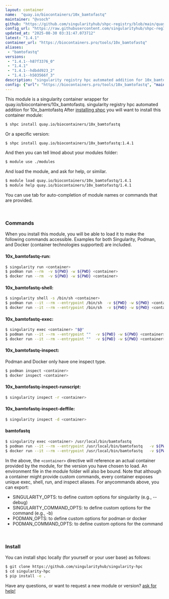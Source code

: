 ```yaml
---
layout: container
name:  "quay.io/biocontainers/10x_bamtofastq"
maintainer: "@vsoch"
github: "https://github.com/singularityhub/shpc-registry/blob/main/quay.io/biocontainers/10x_bamtofastq/container.yaml"
config_url: "https://raw.githubusercontent.com/singularityhub/shpc-registry/main/quay.io/biocontainers/10x_bamtofastq/container.yaml"
updated_at: "2025-08-30 03:31:47.073712"
latest: "1.4.1"
container_url: "https://biocontainers.pro/tools/10x_bamtofastq"
aliases:
 - "bamtofastq"
versions:
 - "1.4.1--h87f3376_0"
 - "1.4.1"
 - "1.4.1--hdbdd923_2"
 - "1.4.1--h503566f_3"
description: "singularity registry hpc automated addition for 10x_bamtofastq"
config: {"url": "https://biocontainers.pro/tools/10x_bamtofastq", "maintainer": "@vsoch", "description": "singularity registry hpc automated addition for 10x_bamtofastq", "latest": {"1.4.1": "sha256:405ece97fda53a5e3e26a7d11171a3f46e86652c9aaaa02444f096efac450da5"}, "tags": {"1.4.1--h87f3376_0": "sha256:d17a4d02513ca386d2628f2c7e8eb6af0556e108f35d9d4b2b2a593394911981", "1.4.1": "sha256:405ece97fda53a5e3e26a7d11171a3f46e86652c9aaaa02444f096efac450da5", "1.4.1--hdbdd923_2": "sha256:cccdfecf37a2ecd75a8c0a828e2e85e974252d6988c7100c7b47c9f14c2c4999", "1.4.1--h503566f_3": "sha256:0b3b50b5003eb5066c84bf06756289b9674ed8b68a1f7ec78b3fcf6e771050a3"}, "docker": "quay.io/biocontainers/10x_bamtofastq", "aliases": {"bamtofastq": "/usr/local/bin/bamtofastq"}}
---
```


This module is a singularity container wrapper for quay.io/biocontainers/10x_bamtofastq.
singularity registry hpc automated addition for 10x_bamtofastq
After [installing shpc](#install) you will want to install this container module:


```bash
$ shpc install quay.io/biocontainers/10x_bamtofastq
```

Or a specific version:

```bash
$ shpc install quay.io/biocontainers/10x_bamtofastq:1.4.1
```

And then you can tell lmod about your modules folder:

```bash
$ module use ./modules
```

And load the module, and ask for help, or similar.

```bash
$ module load quay.io/biocontainers/10x_bamtofastq/1.4.1
$ module help quay.io/biocontainers/10x_bamtofastq/1.4.1
```

You can use tab for auto-completion of module names or commands that are provided.

<br>

### Commands

When you install this module, you will be able to load it to make the following commands accessible.
Examples for both Singularity, Podman, and Docker (container technologies supported) are included.

#### 10x_bamtofastq-run:

```bash
$ singularity run <container>
$ podman run --rm  -v ${PWD} -w ${PWD} <container>
$ docker run --rm  -v ${PWD} -w ${PWD} <container>
```

#### 10x_bamtofastq-shell:

```bash
$ singularity shell -s /bin/sh <container>
$ podman run --it --rm --entrypoint /bin/sh  -v ${PWD} -w ${PWD} <container>
$ docker run --it --rm --entrypoint /bin/sh  -v ${PWD} -w ${PWD} <container>
```

#### 10x_bamtofastq-exec:

```bash
$ singularity exec <container> "$@"
$ podman run --it --rm --entrypoint ""  -v ${PWD} -w ${PWD} <container> "$@"
$ docker run --it --rm --entrypoint ""  -v ${PWD} -w ${PWD} <container> "$@"
```

#### 10x_bamtofastq-inspect:

Podman and Docker only have one inspect type.

```bash
$ podman inspect <container>
$ docker inspect <container>
```

#### 10x_bamtofastq-inspect-runscript:

```bash
$ singularity inspect -r <container>
```

#### 10x_bamtofastq-inspect-deffile:

```bash
$ singularity inspect -d <container>
```


#### bamtofastq

```bash
$ singularity exec <container> /usr/local/bin/bamtofastq
$ podman run --it --rm --entrypoint /usr/local/bin/bamtofastq   -v ${PWD} -w ${PWD} <container> -c " $@"
$ docker run --it --rm --entrypoint /usr/local/bin/bamtofastq   -v ${PWD} -w ${PWD} <container> -c " $@"
```



In the above, the `<container>` directive will reference an actual container provided
by the module, for the version you have chosen to load. An environment file in the
module folder will also be bound. Note that although a container
might provide custom commands, every container exposes unique exec, shell, run, and
inspect aliases. For anycommands above, you can export:

 - SINGULARITY_OPTS: to define custom options for singularity (e.g., --debug)
 - SINGULARITY_COMMAND_OPTS: to define custom options for the command (e.g., -b)
 - PODMAN_OPTS: to define custom options for podman or docker
 - PODMAN_COMMAND_OPTS: to define custom options for the command

<br>

### Install

You can install shpc locally (for yourself or your user base) as follows:

```bash
$ git clone https://github.com/singularityhub/singularity-hpc
$ cd singularity-hpc
$ pip install -e .
```

Have any questions, or want to request a new module or version? [ask for help!](https://github.com/singularityhub/singularity-hpc/issues)